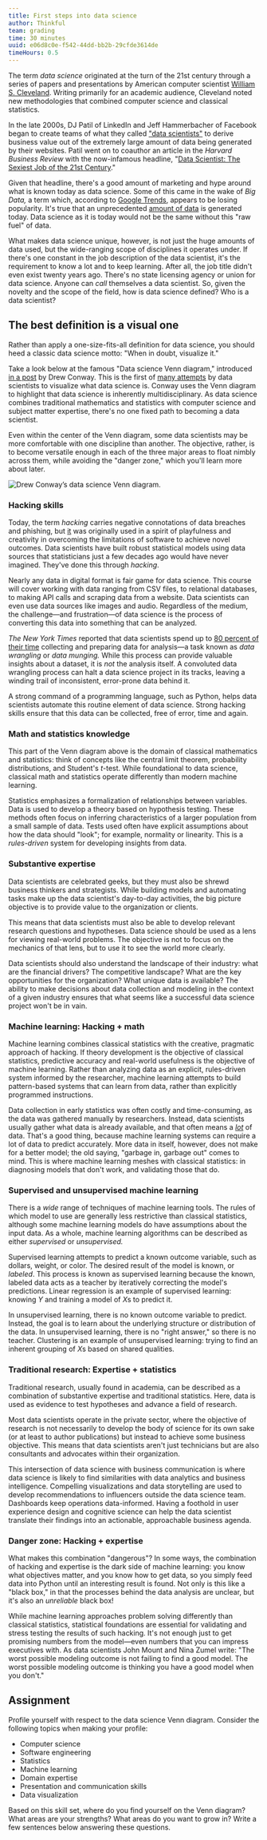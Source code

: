 ```yaml
---
title: First steps into data science
author: Thinkful
team: grading
time: 30 minutes
uuid: e06d8c0e-f542-44dd-bb2b-29cfde3614de
timeHours: 0.5
---
```


The term *data science* originated at the turn of the 21st century through a series of papers and presentations by American computer scientist [William S. Cleveland](http://www.stat.purdue.edu/~wsc/). Writing primarily for an academic audience, Cleveland noted new methodologies that combined computer science and classical statistics. 

In the late 2000s, DJ Patil of LinkedIn and Jeff Hammerbacher of Facebook began to create teams of what they called ["data scientists"](http://radar.oreilly.com/2011/09/building-data-science-teams.html) to derive business value out of the extremely large amount of data being generated by their websites. Patil went on to coauthor an article in the *Harvard Business Review* with the now-infamous headline, "[Data Scientist: The Sexiest Job of the 21st Century](https://hbr.org/2012/10/data-scientist-the-sexiest-job-of-the-21st-century)."

Given that headline, there's a good amount of marketing and hype around what is known today as data science. Some of this came in the wake of *Big Data,* a term which, according to [Google Trends](https://trends.google.com/trends/explore?date=all&geo=US&q=big%20data), appears to be losing popularity. It's true that an unprecedented [amount of data](https://www.weforum.org/agenda/2019/04/how-much-data-is-generated-each-day-cf4bddf29f/) is generated today. Data science as it is today would not be the same without this "raw fuel" of data. 

What makes data science unique, however, is not just the huge amounts of data used, but the wide-ranging scope of disciplines it operates under. If there's one constant in the job description of the data scientist, it's the requirement to know a lot and to keep learning. After all, the job title didn't even exist twenty years ago. There's no state licensing agency or union for data science. Anyone can *call* themselves a data scientist. So, given the novelty and the scope of the field, how is data science defined? Who is a data scientist?  


## The best definition is a visual one

Rather than apply a one-size-fits-all definition for data science, you should heed a classic data science motto: "When in doubt, visualize it."

Take a look below at the famous "Data science Venn diagram," introduced [in a post](http://drewconway.com/zia/2013/3/26/the-data-science-venn-diagram) by Drew Conway. This is the first of [many attempts](https://www.kdnuggets.com/2016/10/battle-data-science-venn-diagrams.html) by data scientists to visualize what data science is. Conway uses the Venn diagram to highlight that data science is inherently multidisciplinary. As data science combines traditional mathematics and statistics with computer science and subject matter expertise, there's no one fixed path to becoming a data scientist. 

Even within the center of the Venn diagram, some data scientists may be more comfortable with one discipline than another. The objective, rather, is to become versatile enough in each of the three major areas to float nimbly across them, while avoiding the "danger zone," which you'll learn more about later. 

![Drew Conway’s data science Venn diagram.](ds_venn_diagram.png)

### Hacking skills

Today, the term *hacking* carries negative connotations of data breaches and phishing, but [it](https://haenfler.sites.grinnell.edu/subcultures-and-scenes/hacker-subculture/) was originally used in a spirit of playfulness and creativity in overcoming the limitations of software to achieve novel outcomes. Data scientists have built robust statistical models using data sources that statisticians just a few decades ago would have never imagined. They've done this through *hacking*. 

Nearly any data in digital format is fair game for data science. This course will cover working with data ranging from CSV files, to relational databases, to making API calls and scraping data from a website. Data scientists can even use data sources like images and audio. Regardless of the medium, the challenge—and frustration—of data science is the process of converting this data into something that can be analyzed. 

*The New York Times* reported that data scientists spend up to [80 percent of their time](https://www.nytimes.com/2014/08/18/technology/for-big-data-scientists-hurdle-to-insights-is-janitor-work.html) collecting and preparing data for analysis—a task known as *data wrangling* or *data munging.* While this process can provide valuable insights about a dataset, it is *not* the analysis itself. A convoluted data wrangling process can halt a data science project in its tracks, leaving a winding trail of inconsistent, error-prone data behind it. 

A strong command of a programming language, such as Python, helps data scientists automate this routine element of data science. Strong hacking skills ensure that this data can be collected, free of error, time and again. 

### Math and statistics knowledge

This part of the Venn diagram above is the domain of classical mathematics and statistics: think of concepts like the central limit theorem, probability distributions, and Student's *t*-test. While foundational to data science, classical math and statistics operate differently than modern machine learning.

Statistics emphasizes a formalization of relationships between variables. Data is used to develop a theory based on hypothesis testing. These methods often focus on inferring characteristics of a larger population from a small sample of data. Tests used often have explicit assumptions about how the data should "look"; for example, normality or linearity. This is a *rules-driven* system for developing insights from data.

### Substantive expertise

Data scientists are celebrated geeks, but they must also be shrewd business thinkers and strategists. While building models and automating tasks make up the data scientist's day-to-day activities, the big picture objective is to provide value to the organization or clients. 

This means that data scientists must also be able to develop relevant research questions and hypotheses. Data science should be used as a lens for viewing real-world problems. The objective is not to focus on the mechanics of that lens, but to use it to see the world more clearly. 

Data scientists should also understand the landscape of their industry: what are the financial drivers? The competitive landscape? What are the key opportunities for the organization? What unique data is available? The ability to make decisions about data collection and modeling in the context of a given industry ensures that what seems like a successful data science project won't be in vain.

### Machine learning: Hacking + math

Machine learning combines classical statistics with the creative, pragmatic approach of hacking. If theory development is the objective of classical statistics, predictive accuracy and real-world usefulness is the objective of machine learning. Rather than analyzing data as an explicit, rules-driven system informed by the researcher, machine learning attempts to build pattern-based systems that can learn from data, rather than explicitly programmed instructions. 

Data collection in early statistics was often costly and time-consuming, as the data was gathered manually by researchers. Instead, data scientists usually gather what data is already available, and that often means a [*lot*](https://www.weforum.org/agenda/2019/04/how-much-data-is-generated-each-day-cf4bddf29f/) of data. That's a good thing, because machine learning systems can require a lot of data to predict accurately. More data in itself, however, does not make for a better model; the old saying, "garbage in, garbage out" comes to mind. This is where machine learning meshes with classical statistics: in diagnosing models that don't work, and validating those that do.  


### Supervised and unsupervised machine learning

There is a *wide* range of techniques of machine learning tools. The rules of which model to use are generally less restrictive than classical statistics, although some machine learning models do have assumptions about the input data. As a whole, machine learning algorithms can be described as either *supervised* or *unsupervised.*

Supervised learning attempts to predict a known outcome variable, such as dollars, weight, or color.  The desired result of the model is known, or *labeled*. This process is known as supervised learning because the known, labeled data acts as a teacher by iteratively correcting the model's predictions. Linear regression is an example of supervised learning: knowing *Y* and training a model of *X*s to predict it. 

In unsupervised learning, there is no known outcome variable to predict. Instead, the goal is to learn about the underlying structure or distribution of the data. In unsupervised learning, there is no "right answer," so there is no teacher. Clustering is an example of unsupervised learning: trying to find an inherent grouping of *X*s based on shared qualities. 


### Traditional research: Expertise + statistics

Traditional research, usually found in academia, can be described as a combination of substantive expertise and traditional statistics. Here, data is used as evidence to test hypotheses and advance a field of research.

Most data scientists operate in the private sector, where the objective of research is not necessarily to develop the body of science for its own sake (or at least to author publications) but instead to achieve some business objective. This means that data scientists aren't just technicians but are also consultants and advocates within their organization.

This intersection of data science with business communication is where data science is likely to find similarities with data analytics and business intelligence. Compelling visualizations and data storytelling are used to develop recommendations to influencers outside the data science team. Dashboards keep operations data-informed. Having a foothold in user experience design and cognitive science can help the data scientist translate their findings into an actionable, approachable business agenda. 

### Danger zone: Hacking + expertise

What makes this combination "dangerous"? In some ways, the combination of hacking and expertise is the dark side of machine learning: you know what objectives matter, and you know how to get data, so you simply feed data into Python until an interesting result is found. Not only is this like a "black box," in that the processes behind the data analysis are unclear, but it's also an *unreliable* black box! 

While machine learning approaches problem solving differently than classical statistics, statistical foundations are essential for validating and stress testing the results of such hacking. It's not enough just to get promising numbers from the model—even numbers that you can impress executives with.  As data scientists John Mount and Nina Zumel write: "The worst possible modeling outcome is not failing to find a good model. The worst possible modeling outcome is thinking you have a good model when you don't." 

## Assignment

Profile yourself with respect to the data science Venn diagram. Consider the following topics when making your profile:


- Computer science
- Software engineering
- Statistics
- Machine learning
- Domain expertise
- Presentation and communication skills
- Data visualization

Based on this skill set, where do you find yourself on the Venn diagram? What areas are your strengths? What areas do you want to grow in? Write a few sentences below answering these questions.


